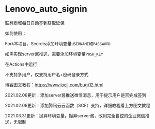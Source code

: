 # Lenovo_auto_signin

联想商城每日自动签到获取延保

如何使用：

Fork本项目，Secrets添加环境变量`USERNAME`和`PASSWORD`

如需实现server酱推送，需要添加环境变量`PUSH_KEY`

在Actions中运行

不支持多用户，仅支持用户名+密码登录方式

博客图文教程：https://www.locjj.com/bug/12.html

2021.02.08更新：添加server酱推送微信消息，用于提示用户是否完成签到

2021.02.08更新：添加腾讯云云函数（SCF）支持，详细教程看上方图文教程

2021.03.31更新：抛弃环境变量，抛弃server酱，改用完全自控的企业微信推送，无限制
